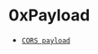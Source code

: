 #  0xPayload 

 -  [ `CORS payload` ](https://github.com/zerbaliy3v/0xpayload/tree/0c9c239bc8ec3c13847ff713543b39cf6d39d519/CORS-PAYLOADS) 
